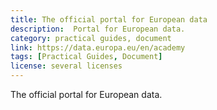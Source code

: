 ```yaml
---
title: The official portal for European data
description:  Portal for European data.
category: practical guides, document
link: https://data.europa.eu/en/academy
tags: [Practical Guides, Document]
license: several licenses
---
```

The official portal for European data.
